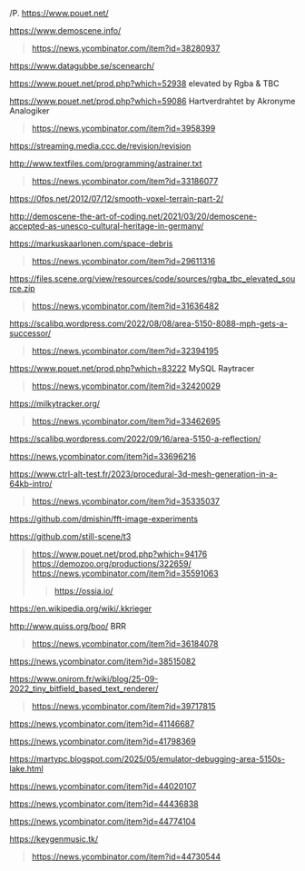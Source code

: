 /P.
https://www.pouet.net/

https://www.demoscene.info/
> https://news.ycombinator.com/item?id=38280937

https://www.datagubbe.se/scenearch/

https://www.pouet.net/prod.php?which=52938 elevated by Rgba & TBC

https://www.pouet.net/prod.php?which=59086 Hartverdrahtet by Akronyme Analogiker
> https://news.ycombinator.com/item?id=3958399

https://streaming.media.ccc.de/revision/revision

http://www.textfiles.com/programming/astrainer.txt
> https://news.ycombinator.com/item?id=33186077

https://0fps.net/2012/07/12/smooth-voxel-terrain-part-2/

http://demoscene-the-art-of-coding.net/2021/03/20/demoscene-accepted-as-unesco-cultural-heritage-in-germany/

https://markuskaarlonen.com/space-debris
> https://news.ycombinator.com/item?id=29611316

https://files.scene.org/view/resources/code/sources/rgba_tbc_elevated_source.zip
> https://news.ycombinator.com/item?id=31636482

https://scalibq.wordpress.com/2022/08/08/area-5150-8088-mph-gets-a-successor/
> https://news.ycombinator.com/item?id=32394195

https://www.pouet.net/prod.php?which=83222 MySQL Raytracer
> https://news.ycombinator.com/item?id=32420029

https://milkytracker.org/
> https://news.ycombinator.com/item?id=33462695

https://scalibq.wordpress.com/2022/09/16/area-5150-a-reflection/

https://news.ycombinator.com/item?id=33696216

https://www.ctrl-alt-test.fr/2023/procedural-3d-mesh-generation-in-a-64kb-intro/
> https://news.ycombinator.com/item?id=35335037

https://github.com/dmishin/fft-image-experiments

https://github.com/still-scene/t3
> https://www.pouet.net/prod.php?which=94176
> https://demozoo.org/productions/322659/
> https://news.ycombinator.com/item?id=35591063
> > https://ossia.io/

https://en.wikipedia.org/wiki/.kkrieger

http://www.quiss.org/boo/ BRR
> https://news.ycombinator.com/item?id=36184078

https://news.ycombinator.com/item?id=38515082

https://www.onirom.fr/wiki/blog/25-09-2022_tiny_bitfield_based_text_renderer/
> https://news.ycombinator.com/item?id=39717815

https://news.ycombinator.com/item?id=41146687

https://news.ycombinator.com/item?id=41798369

https://martypc.blogspot.com/2025/05/emulator-debugging-area-5150s-lake.html

https://news.ycombinator.com/item?id=44020107

https://news.ycombinator.com/item?id=44436838

https://news.ycombinator.com/item?id=44774104

https://keygenmusic.tk/
> https://news.ycombinator.com/item?id=44730544

